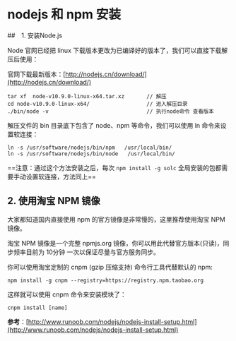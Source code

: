 # nodejs 和 npm 安装

##　1. 安装Node.js

Node 官网已经把 linux 下载版本更改为已编译好的版本了，我们可以直接下载解压后使用：

官网下载最新版本：[http://nodejs.cn/download/](http://nodejs.cn/download/)

```shell
tar xf  node-v10.9.0-linux-x64.tar.xz       // 解压
cd node-v10.9.0-linux-x64/                  // 进入解压目录
./bin/node -v                               // 执行node命令 查看版本
```

解压文件的 bin 目录底下包含了 node、npm 等命令，我们可以使用 ln 命令来设置软连接：

```shell
ln -s /usr/software/nodejs/bin/npm   /usr/local/bin/
ln -s /usr/software/nodejs/bin/node   /usr/local/bin/
```

==注意：通过这个方法安装之后，每次 `npm install -g solc` 全局安装的包都需要手动设置软连接，方法同上==

## 2. 使用淘宝 NPM 镜像

大家都知道国内直接使用 npm 的官方镜像是非常慢的，这里推荐使用淘宝 NPM 镜像。

淘宝 NPM 镜像是一个完整 npmjs.org 镜像，你可以用此代替官方版本(只读)，同步频率目前为 10分钟 一次以保证尽量与官方服务同步。

你可以使用淘宝定制的 cnpm (gzip 压缩支持) 命令行工具代替默认的 npm:

```shell
npm install -g cnpm --registry=https://registry.npm.taobao.org
```

这样就可以使用 cnpm 命令来安装模块了：

```shell
cnpm install [name]
```

**参考**：[http://www.runoob.com/nodejs/nodejs-install-setup.html](http://www.runoob.com/nodejs/nodejs-install-setup.html)